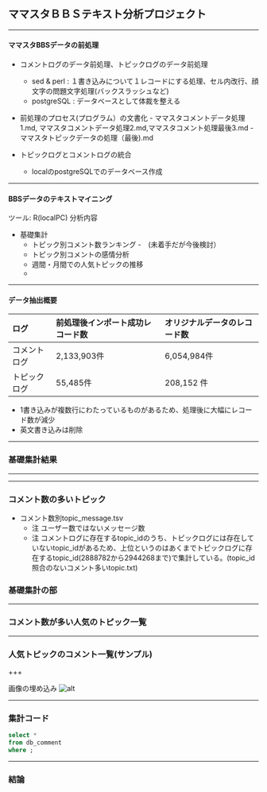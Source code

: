 ## ママスタＢＢＳテキスト分析プロジェクト

---

####  ママスタBBSデータの前処理

- コメントログのデータ前処理、トピックログのデータ前処理
	- sed & perl : １書き込みについて１レコードにする処理、セル内改行、顔文字の問題文字処理(バックスラッシュなど)
	- postgreSQL : データベースとして体裁を整える

- 前処理のプロセス(プログラム）の文書化
		- ママスタコメントデータ処理1.md, ママスタコメントデータ処理2.md,ママスタコメント処理最後3.md
		- ママスタトピックデータの処理（最後).md
- トピックログとコメントログの統合
	- localのpostgreSQLでのデータベース作成

---

#### BBSデータのテキストマイニング
 ツール: R(localPC)
 分析内容

- 基礎集計
	- トピック別コメント数ランキング
	-　(未着手だが今後検討）
	- トピック別コメントの感情分析
	- 週間・月間での人気トピックの推移
	- 

---

#### データ抽出概要

 |ログ| 前処理後インポート成功レコード数|オリジナルデータのレコード数|
 |:----|:----|:----|
 |コメントログ| 2,133,903件| 6,054,984件|
 |トピックログ| 55,485件| 208,152 件|

- 1書き込みが複数行にわたっているものがあるため、処理後に大幅にレコード数が減少
- 英文書き込みは削除

---

### 基礎集計結果
<hr>

---

### コメント数の多いトピック
- コメント数別topic_message.tsv
	- 注 ユーザー数ではないメッセージ数
	- 注 コメントログに存在するtopic_idのうち、トピックログには存在していないtopic_idがあるため、上位というのはあくまでトピックログに存在するtopic_id(2888782から2944268まで)で集計している。(topic_id照合のないコメント多いtopic.txt)


### 基礎集計の部

---

### コメント数が多い人気のトピック一覧


---

### 人気トピックのコメント一覧(サンプル)


+++

画像の埋め込み
![alt](test.png)

---

### 集計コード

```sql
select *
from db_comment
where ;

```

---

###  結論
